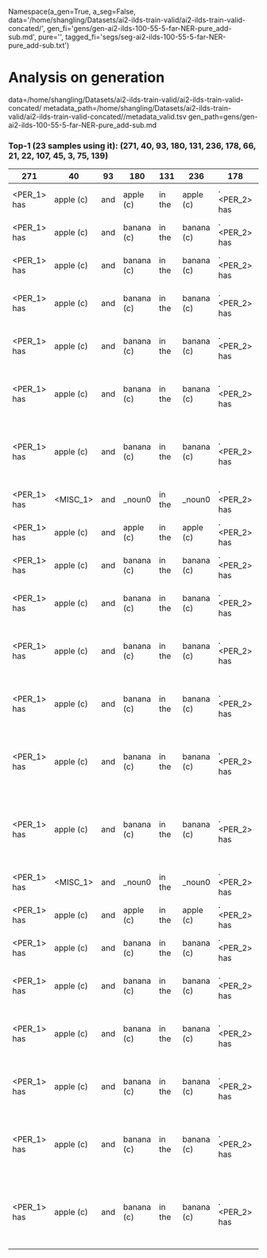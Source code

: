 Namespace(a_gen=True, a_seg=False, data='/home/shangling/Datasets/ai2-ilds-train-valid/ai2-ilds-train-valid-concated/', gen_fi='gens/gen-ai2-ilds-100-55-5-far-NER-pure_add-sub.md', pure='', tagged_fi='segs/seg-ai2-ilds-100-55-5-far-NER-pure_add-sub.txt')
# Analysis on generation
data=/home/shangling/Datasets/ai2-ilds-train-valid/ai2-ilds-train-valid-concated/
metadata_path=/home/shangling/Datasets/ai2-ilds-train-valid/ai2-ilds-train-valid-concated//metadata_valid.tsv
gen_path=gens/gen-ai2-ilds-100-55-5-far-NER-pure_add-sub.md
### Top-1 (23 samples using it): (271, 40, 93, 180, 131, 236, 178, 66, 21, 22, 107, 45, 3, 75, 139)
| 271 | 40 | 93 | 180 | 131 | 236 | 178 | 66 | 21 | 22 | 107 | 45 | 3 | 75 | 139 | conditions |
| - | - | - | - | - | - | - | - | - | - | - | - | - | - | - | - |
| <PER_1> has <num> | apple (c) | and <num> | apple (c) | in the | apple (c) | . <PER_2> has <num> | apple (c) | in the | apple (c) | . How many | apple (c) | are in the | apple (c) | ? <eos> | noun0:apple   |
| <PER_1> has <num> | apple (c) | and <num> | banana (c) | in the | banana (c) | . <PER_2> has <num> | banana (c) | in the | banana (c) | . How many | apple (c) | are in the | banana (c) | ? <eos> | noun0:apple  noun1:banana   |
| <PER_1> has <num> | apple (c) | and <num> | banana (c) | in the | banana (c) | . <PER_2> has <num> | watermelon (c) | in the | watermelon (c) | . How many | watermelon (c) | are in the | watermelon (c) | ? <eos> | noun0:apple  noun1:banana  noun2:watermelon   |
| <PER_1> has <num> | apple (c) | and <num> | banana (c) | in the | banana (c) | . <PER_2> has <num> | watermelon (c) | in the | watermelon (c) | . How many | fruit (c) | are in the | watermelon (c) | ? <eos> | noun0:apple  noun1:banana  noun2:watermelon  noun3:fruit   |
| <PER_1> has <num> | apple (c) | and <num> | banana (c) | in the | banana (c) | . <PER_2> has <num> | apples (c) | in the | watermelon (c) | . How many | apples (c) | are in the | watermelon (c) | ? <eos> | noun0:apple  noun1:banana  noun2:watermelon  noun3:fruit  noun4:apples   |
| <PER_1> has <num> | apple (c) | and <num> | banana (c) | in the | banana (c) | . <PER_2> has <num> | apples (c) | in the | watermelon (c) | . How many | bananas (c) | are in the | watermelon (c) | ? <eos> | noun0:apple  noun1:banana  noun2:watermelon  noun3:fruit  noun4:apples  noun5:bananas   |
| <PER_1> has <num> | apple (c) | and <num> | banana (c) | in the | banana (c) | . <PER_2> has <num> | apples (c) | in the | watermelon (c) | . How many | watermelons (c) | are in the | watermelons (c) | ? <eos> | noun0:apple  noun1:banana  noun2:watermelon  noun3:fruit  noun4:apples  noun5:bananas  noun6:watermelons   |
| <PER_1> has <num> | <MISC_1> | and <num> | _noun0 | in the | _noun0 | . <PER_2> has <num> | _noun0 | in the | _noun0 | . How many | _noun0 | are the | _noun0 | ? <eos> | solution_type:Addition   |
| <PER_1> has <num> | apple (c) | and <num> | apple (c) | in the | apple (c) | . <PER_2> has <num> | apple (c) | in the | apple (c) | . How many | apple (c) | are in the | apple (c) | ? <eos> | noun0:apple  solution_type:Addition   |
| <PER_1> has <num> | apple (c) | and <num> | banana (c) | in the | banana (c) | . <PER_2> has <num> | banana (c) | in the | banana (c) | . How many | apple (c) | are in the | banana (c) | ? <eos> | noun0:apple  noun1:banana  solution_type:Addition   |
| <PER_1> has <num> | apple (c) | and <num> | banana (c) | in the | banana (c) | . <PER_2> has <num> | watermelon (c) | in the | watermelon (c) | . How many | watermelon (c) | are in the | watermelon (c) | ? <eos> | noun0:apple  noun1:banana  noun2:watermelon  solution_type:Addition   |
| <PER_1> has <num> | apple (c) | and <num> | banana (c) | in the | banana (c) | . <PER_2> has <num> | watermelon (c) | in the | watermelon (c) | . How many | fruit (c) | are in the | watermelon (c) | ? <eos> | noun0:apple  noun1:banana  noun2:watermelon  noun3:fruit  noun0:apple  solution_type:Addition   |
| <PER_1> has <num> | apple (c) | and <num> | banana (c) | in the | banana (c) | . <PER_2> has <num> | apples (c) | in the | watermelon (c) | . How many | apples (c) | are in the | watermelon (c) | ? <eos> | noun0:apple  noun1:banana  noun2:watermelon  noun3:fruit  noun4:apples  solution_type:Addition   |
| <PER_1> has <num> | apple (c) | and <num> | banana (c) | in the | banana (c) | . <PER_2> has <num> | apples (c) | in the | watermelon (c) | . How many | bananas (c) | are in the | watermelon (c) | ? <eos> | noun0:apple  noun1:banana  noun2:watermelon  noun3:fruit  noun4:apples  noun5:bananas  solution_type:Addition   |
| <PER_1> has <num> | apple (c) | and <num> | banana (c) | in the | banana (c) | . <PER_2> has <num> | apples (c) | in the | watermelon (c) | . How many | watermelons (c) | are in the | watermelons (c) | ? <eos> | noun0:apple  noun1:banana  noun2:watermelon  noun3:fruit  noun4:apples  noun5:bananas  noun6:watermelons  solution_type:Addition   |
| <PER_1> has <num> | <MISC_1> | and <num> | _noun0 | in the | _noun0 | . <PER_2> has <num> | _noun0 | in the | _noun0 | . How many | _noun0 | are <num> | _noun0 | ? <eos> | solution_type:Subtraction   |
| <PER_1> has <num> | apple (c) | and <num> | apple (c) | in the | apple (c) | . <PER_2> has <num> | apple (c) | in the | apple (c) | . How many | apple (c) | are the | apple (c) | ? <eos> | noun0:apple  solution_type:Subtraction   |
| <PER_1> has <num> | apple (c) | and <num> | banana (c) | in the | banana (c) | . <PER_2> has <num> | banana (c) | in the | banana (c) | . How many | apple (c) | are in the | banana (c) | ? <eos> | noun0:apple  noun1:banana  solution_type:Subtraction   |
| <PER_1> has <num> | apple (c) | and <num> | banana (c) | in the | banana (c) | . <PER_2> has <num> | watermelon (c) | in the | watermelon (c) | . How many | watermelon (c) | are in the | watermelon (c) | ? <eos> | noun0:apple  noun1:banana  noun2:watermelon  solution_type:Subtraction   |
| <PER_1> has <num> | apple (c) | and <num> | banana (c) | in the | banana (c) | . <PER_2> has <num> | watermelon (c) | in the | watermelon (c) | . How many | fruit (c) | are in the | watermelon (c) | ? <eos> | noun0:apple  noun1:banana  noun2:watermelon  noun3:fruit  solution_type:Subtraction   |
| <PER_1> has <num> | apple (c) | and <num> | banana (c) | in the | banana (c) | . <PER_2> has <num> | apples (c) | in the | watermelon (c) | . How many | apples (c) | are in the | watermelon (c) | ? <eos> | noun0:apple  noun1:banana  noun2:watermelon  noun3:fruit  noun4:apples  solution_type:Subtraction   |
| <PER_1> has <num> | apple (c) | and <num> | banana (c) | in the | banana (c) | . <PER_2> has <num> | apples (c) | in the | watermelon (c) | . How many | bananas (c) | are in the | watermelon (c) | ? <eos> | noun0:apple  noun1:banana  noun2:watermelon  noun3:fruit  noun4:apples  noun5:bananas  solution_type:Subtraction   |
| <PER_1> has <num> | apple (c) | and <num> | banana (c) | in the | banana (c) | . <PER_2> has <num> | apples (c) | in the | watermelon (c) | . How many | watermelons (c) | are in the | watermelons (c) | ? <eos> | noun0:apple  noun1:banana  noun2:watermelon  noun3:fruit  noun4:apples  noun5:bananas  noun6:watermelons  solution_type:Subtraction   |


